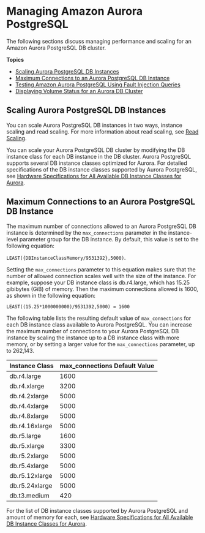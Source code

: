 # Managing Amazon Aurora PostgreSQL<a name="AuroraPostgreSQL.Managing"></a>

The following sections discuss managing performance and scaling for an Amazon Aurora PostgreSQL DB cluster\.

**Topics**
+ [Scaling Aurora PostgreSQL DB Instances](#AuroraPostgreSQL.Managing.Performance.InstanceScaling)
+ [Maximum Connections to an Aurora PostgreSQL DB Instance](#AuroraPostgreSQL.Managing.MaxConnections)
+ [Testing Amazon Aurora PostgreSQL Using Fault Injection Queries](AuroraPostgreSQL.Managing.FaultInjectionQueries.md)
+ [Displaying Volume Status for an Aurora DB Cluster](AuroraPostgreSQL.Managing.VolumeStatus.md)

## Scaling Aurora PostgreSQL DB Instances<a name="AuroraPostgreSQL.Managing.Performance.InstanceScaling"></a>

You can scale Aurora PostgreSQL DB instances in two ways, instance scaling and read scaling\. For more information about read scaling, see [Read Scaling](Aurora.Managing.Performance.md#Aurora.Managing.Performance.ReadScaling)\.

You can scale your Aurora PostgreSQL DB cluster by modifying the DB instance class for each DB instance in the DB cluster\. Aurora PostgreSQL supports several DB instance classes optimized for Aurora\. For detailed specifications of the DB instance classes supported by Aurora PostgreSQL, see [Hardware Specifications for All Available DB Instance Classes for Aurora](Concepts.DBInstanceClass.md#Concepts.DBInstanceClass.SummaryAurora)\.

## Maximum Connections to an Aurora PostgreSQL DB Instance<a name="AuroraPostgreSQL.Managing.MaxConnections"></a>

The maximum number of connections allowed to an Aurora PostgreSQL DB instance is determined by the `max_connections` parameter in the instance\-level parameter group for the DB instance\. By default, this value is set to the following equation:

`LEAST({DBInstanceClassMemory/9531392},5000)`\.

Setting the `max_connections` parameter to this equation makes sure that the number of allowed connection scales well with the size of the instance\. For example, suppose your DB instance class is db\.r4\.large, which has 15\.25 gibibytes \(GiB\) of memory\. Then the maximum connections allowed is 1600, as shown in the following equation:

```
LEAST((15.25*1000000000)/9531392,5000) = 1600
```

The following table lists the resulting default value of `max_connections` for each DB instance class available to Aurora PostgreSQL\. You can increase the maximum number of connections to your Aurora PostgreSQL DB instance by scaling the instance up to a DB instance class with more memory, or by setting a larger value for the `max_connections` parameter, up to 262,143\.


| Instance Class | max\_connections Default Value | 
| --- | --- | 
| db\.r4\.large | 1600 | 
| db\.r4\.xlarge | 3200 | 
| db\.r4\.2xlarge | 5000 | 
| db\.r4\.4xlarge | 5000 | 
| db\.r4\.8xlarge | 5000 | 
| db\.r4\.16xlarge | 5000 | 
| db\.r5\.large | 1600 | 
| db\.r5\.xlarge | 3300 | 
| db\.r5\.2xlarge | 5000 | 
| db\.r5\.4xlarge | 5000 | 
| db\.r5\.12xlarge | 5000 | 
| db\.r5\.24xlarge | 5000 | 
| db\.t3\.medium | 420 | 

For the list of DB instance classes supported by Aurora PostgreSQL and amount of memory for each, see [Hardware Specifications for All Available DB Instance Classes for Aurora](Concepts.DBInstanceClass.md#Concepts.DBInstanceClass.SummaryAurora)\.